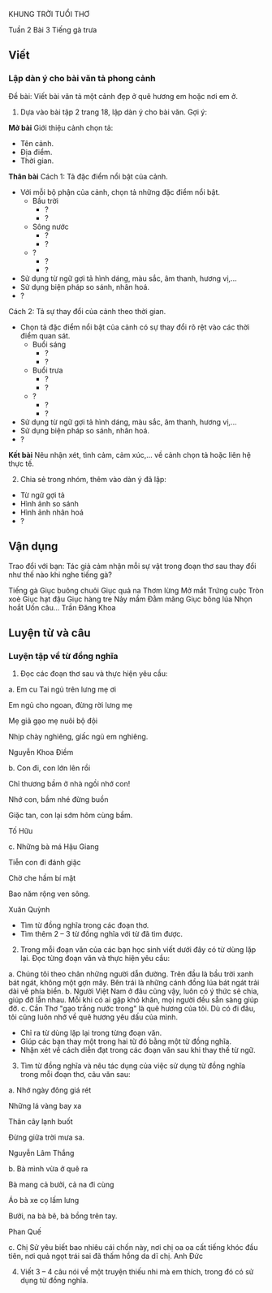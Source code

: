 KHUNG TRỜI TUỔI THƠ

Tuần 2
Bài 3
Tiếng gà trưa

## Viết

### Lập dàn ý cho bài văn tả phong cảnh

Đề bài: Viết bài văn tả một cảnh đẹp ở quê hương em hoặc nơi em ở.
1. Dựa vào bài tập 2 trang 18, lập dàn ý cho bài văn.
Gợi ý:

**Mở bài**
Giới thiệu cảnh chọn tả:
- Tên cảnh.
- Địa điểm.
- Thời gian.

**Thân bài**
Cách 1: Tả đặc điểm nổi bật của cảnh.
- Với mỗi bộ phận của cảnh, chọn tả những đặc điểm nổi bật.
    - Bầu trời
        - ?
        - ?
    - Sông nước
        - ?
        - ?
    - ?
        - ?
        - ?
- Sử dụng từ ngữ gợi tả hình dáng, màu sắc, âm thanh, hương vị,...
- Sử dụng biện pháp so sánh, nhân hoá.
- ?

Cách 2: Tả sự thay đổi của cảnh theo thời gian.
- Chọn tả đặc điểm nổi bật của cảnh có sự thay đổi rõ rệt vào các thời điểm quan sát.
    - Buổi sáng
        - ?
        - ?
    - Buổi trưa
        - ?
        - ?
    - ?
        - ?
        - ?
- Sử dụng từ ngữ gợi tả hình dáng, màu sắc, âm thanh, hương vị,...
- Sử dụng biện pháp so sánh, nhân hoá.
- ?

**Kết bài**
Nêu nhận xét, tình cảm, cảm xúc,... về cảnh chọn tả hoặc liên hệ thực tế.

2. Chia sẻ trong nhóm, thêm vào dàn ý đã lập:

- Từ ngữ gợi tả
- Hình ảnh so sánh
- Hình ảnh nhân hoá
- ?

## Vận dụng

Trao đổi với bạn: Tác giả cảm nhận mỗi sự vật trong đoạn thơ sau thay đổi như thế nào khi nghe tiếng gà?

Tiếng gà        Giục buông chuôi
Giục quả na     Thơm lừng
Mở mắt         Trứng cuộc
Tròn xoè        Giục hạt đậu
Giục hàng tre   Nảy mầm
Đằm măng        Giục bông lúa
Nhọn hoắt       Uốn câu...
Trần Đăng Khoa

## Luyện từ và câu

### Luyện tập về từ đồng nghĩa

1. Đọc các đoạn thơ sau và thực hiện yêu cầu:

a. Em cu Tai ngủ trên lưng mẹ ơi

Em ngủ cho ngoan, đừng rời lưng mẹ

Mẹ giã gạo mẹ nuôi bộ đội

Nhịp chày nghiêng, giấc ngủ em nghiêng.

Nguyễn Khoa Điềm

b. Con đi, con lớn lên rồi

Chỉ thương bầm ở nhà ngồi nhớ con!

Nhớ con, bầm nhé đừng buồn

Giặc tan, con lại sớm hôm cùng bầm.

Tố Hữu

c. Những bà má Hậu Giang

Tiễn con đi đánh giặc

Chờ che hầm bí mật

Bao năm rộng ven sông.

Xuân Quỳnh

- Tìm từ đồng nghĩa trong các đoạn thơ.
- Tìm thêm 2 – 3 từ đồng nghĩa với từ đã tìm được.

2. Trong mỗi đoạn văn của các bạn học sinh viết dưới đây có từ dùng lặp lại. Đọc từng đoạn văn và thực hiện yêu cầu:

a. Chúng tôi theo chân những người dẫn đường. Trên đầu là bầu trời xanh bát ngát, không một gợn mây. Bên trái là những cánh đồng lúa bát ngát trải dài về phía biển.
b. Người Việt Nam ở đâu cũng vậy, luôn có ý thức sẻ chia, giúp đỡ lẫn nhau. Mỗi khi có ai gặp khó khăn, mọi người đều sẵn sàng giúp đỡ.
c. Cần Thơ "gạo trắng nước trong" là quê hương của tôi. Dù có đi đâu, tôi cũng luôn nhớ về quê hương yêu dấu của mình.

- Chỉ ra từ dùng lặp lại trong từng đoạn văn.
- Giúp các bạn thay một trong hai từ đó bằng một từ đồng nghĩa.
- Nhận xét về cách diễn đạt trong các đoạn văn sau khi thay thế từ ngữ.

3. Tìm từ đồng nghĩa và nêu tác dụng của việc sử dụng từ đồng nghĩa trong mỗi đoạn thơ, câu văn sau:

a. Nhớ ngày đông giá rét

Những lá vàng bay xa

Thân cây lạnh buốt

Đừng giữa trời mưa sa.

Nguyễn Lâm Thắng

b. Bà mình vừa ở quê ra

Bà mang cả bưởi, cả na đi cùng

Áo bà xe cọ lấm lưng

Bưởi, na bà bê, bà bồng trên tay.

Phan Quế

c. Chị Sử yêu biết bao nhiêu cái chốn này, nơi chị oa oa cất tiếng khóc đầu tiên, nơi quả ngọt trái sai đã thấm hồng da dĩ chị.
Anh Đức

4. Viết 3 – 4 câu nói về một truyện thiếu nhi mà em thích, trong đó có sử dụng từ đồng nghĩa.
